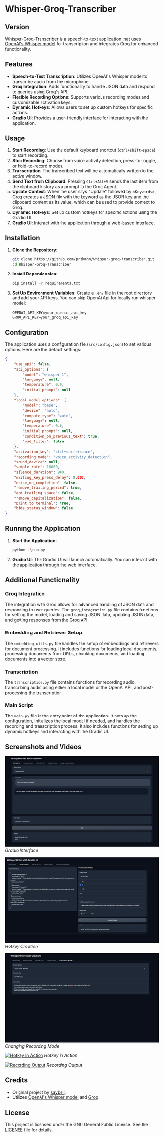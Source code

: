 
# Whisper-Groq-Transcriber

## Version

Whisper-Groq-Transcriber is a speech-to-text application that uses [OpenAI's Whisper model](https://openai.com/research/whisper) for transcription and integrates Groq for enhanced functionality.

## Features

- **Speech-to-Text Transcription**: Utilizes OpenAI's Whisper model to transcribe audio from the microphone.
- **Groq Integration**: Adds functionality to handle JSON data and respond to queries using Groq's API.
- **Flexible Recording Options**: Supports various recording modes and customizable activation keys.
- **Dynamic Hotkeys**: Allows users to set up custom hotkeys for specific actions.
- **Gradio UI**: Provides a user-friendly interface for interacting with the application.

## Usage

1. **Start Recording**: Use the default keyboard shortcut (`ctrl+shift+space`) to start recording.
2. **Stop Recording**: Choose from voice activity detection, press-to-toggle, or hold-to-record modes.
3. **Transcription**: The transcribed text will be automatically written to the active window.
4. **Send Text from Clipboard**: Pressing `Ctrl+Alt+V` sends the last item from the clipboard history as a prompt to the Groq Agent.
5. **Update Context**: When the user says "Update" followed by `<Keywords>`, Groq creates a JSON file with the keyword as the JSON key and the clipboard content as its value, which can be used to provide context to Groq.
6. **Dynamic Hotkeys**: Set up custom hotkeys for specific actions using the Gradio UI.
7. **Gradio UI**: Interact with the application through a web-based interface.

## Installation

1. **Clone the Repository**:
    ```bash
    git clone https://github.com/prtkmhn/whisper-groq-transcriber.git
    cd Whisper-Groq-Transcriber
    ```

2. **Install Dependencies**:
    ```bash
    pip install -r requirements.txt
    ```

3. **Set Up Environment Variables**:
    Create a `.env` file in the root directory and add your API keys. You can skip OpenAi Api for locally run whisper model:
    ```plaintext
    OPENAI_API_KEY=your_openai_api_key
    GROQ_API_KEY=your_groq_api_key
    ```

## Configuration

The application uses a configuration file (`src/config.json`) to set various options. Here are the default settings:

```json
{
    "use_api": false,
    "api_options": {
        "model": "whisper-1",
        "language": null,
        "temperature": 0.0,
        "initial_prompt": null
    },
    "local_model_options": {
        "model": "base",
        "device": "auto",
        "compute_type": "auto",
        "language": null,
        "temperature": 0.0,
        "initial_prompt": null,
        "condition_on_previous_text": true,
        "vad_filter": false
    },
    "activation_key": "ctrl+shift+space",
    "recording_mode": "voice_activity_detection",
    "sound_device": null,
    "sample_rate": 16000,
    "silence_duration": 900,
    "writing_key_press_delay": 0.008,
    "noise_on_completion": false,
    "remove_trailing_period": true,
    "add_trailing_space": false,
    "remove_capitalization": false,
    "print_to_terminal": true,
    "hide_status_window": false
}
```

## Running the Application

1. **Start the Application**:
    ```bash
    python .\run.py   
    ```

2. **Gradio UI**:
    The Gradio UI will launch automatically. You can interact with the application through the web interface.

## Additional Functionality

### Groq Integration

The integration with Groq allows for advanced handling of JSON data and responding to user queries. The `groq_integration.py` file contains functions for setting the model, loading and saving JSON data, updating JSON data, and getting responses from the Groq API.

### Embedding and Retriever Setup

The `embedding_utils.py` file handles the setup of embeddings and retrievers for document processing. It includes functions for loading local documents, processing documents from URLs, chunking documents, and loading documents into a vector store.

### Transcription

The `transcription.py` file contains functions for recording audio, transcribing audio using either a local model or the OpenAI API, and post-processing the transcription.

### Main Script

The `main.py` file is the entry point of the application. It sets up the configuration, initializes the local model if needed, and handles the recording and transcription process. It also includes functions for setting up dynamic hotkeys and interacting with the Gradio UI.

## Screenshots and Videos

![Gradio Interface](https://github.com/prtkmhn/whisper-groq-transcriber/blob/main/images/gradio_interface.png)
*Gradio Interface*

![Hotkey Creation](https://github.com/prtkmhn/whisper-groq-transcriber/blob/main/images/hotkeycreation.png)
*Hotkey Creation*

![Changing Recording Mode](https://github.com/prtkmhn/whisper-groq-transcriber/blob/main/images/ChangeRecordingMode.png)
*Changing Recording Mode*

[![Hotkey in Action](https://github.com/prtkmhn/whisper-groq-transcriber/blob/main/images/hotkey_in_action.png)](https://github.com/prtkmhn/whisper-groq-transcriber/blob/main/images/HotKeyInAction.mp4)
*Hotkey in Action*

[![Recording Output](https://github.com/prtkmhn/whisper-groq-transcriber/blob/main/images/recording_output.png)](https://github.com/prtkmhn/whisper-groq-transcriber/blob/main/images/ctrl%2Balt%2Bspace_output.mp4)
*Recording Output*


## Credits

- Original project by [savbell](https://github.com/savbell/whisper-writer).
- Utilizes [OpenAI's Whisper model](https://openai.com/research/whisper) and [Groq](https://groq.com/).

## License

This project is licensed under the GNU General Public License. See the [LICENSE](LICENSE) file for details.
```
